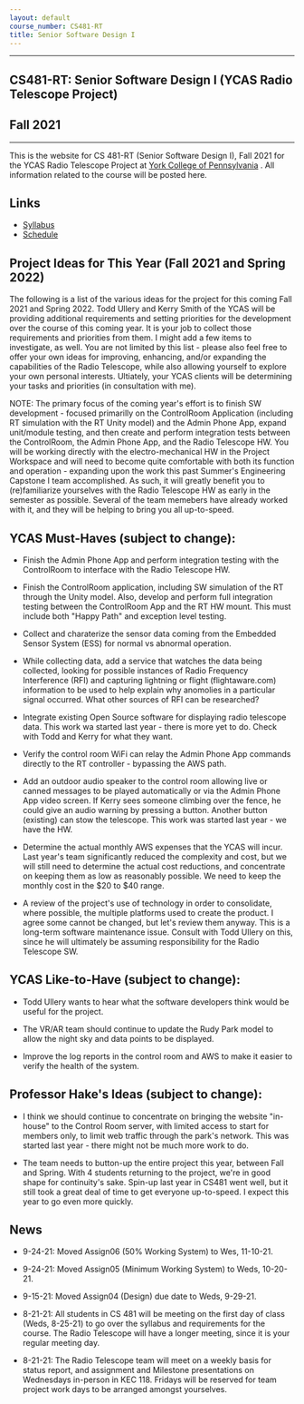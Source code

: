 ```yaml
---
layout: default
course_number: CS481-RT
title: Senior Software Design I
---
```


--- --- --- --- --- --- --- --- --- --- --- --- --- --- --- --- --- --- --- --- --- --- --- ---

## CS481-RT: Senior Software Design I (YCAS Radio Telescope Project)

## Fall 2021

--- --- --- --- --- --- --- --- --- --- --- --- --- --- --- --- --- --- --- --- --- --- --- ---

This is the website for CS 481-RT (Senior Software Design I), Fall 2021 for the YCAS Radio Telescope Project at [York College of Pennsylvania](http://www.ycp.edu) .  All information related to the course will be posted here.

## Links

* [Syllabus](syllabus.html)
* [Schedule](schedule.html)

## Project Ideas for This Year (Fall 2021 and Spring 2022)
The following is a list of the various ideas for the project for this coming Fall 2021 and Spring 2022.  Todd Ullery and Kerry Smith of the YCAS will be providing additional requirements and setting priorities for the development over the course of this coming year.  It is your job to collect those requirements and priorities from them.  I might add a few items to investigate, as well.  You are not limited by this list - please also feel free to offer your own ideas for improving, enhancing, and/or expanding the capabilities of the Radio Telescope, while also allowing yourself to explore your own personal interests.  Ultiately, your YCAS clients will be determining your tasks and priorities (in consultation with me).

NOTE: The primary focus of the coming year's effort is to finish SW development - focused primarilly on the ControlRoom Application (including RT simulation with the RT Unity model) and the Admin Phone App, expand unit/module testing, and then create and perform integration tests between the ControlRoom, the Admin Phone App, and the Radio Telescope HW.  You will be working directly with the electro-mechanical HW in the Project Workspace and will need to become quite comfortable with both its function and operation - expanding upon the work this past Summer's Engineering Capstone I team accomplished.  As such, it will greatly benefit you to (re)familiarize yourselves with the Radio Telescope HW as early in the semester as possible.  Several of the team memebers have already worked with it, and they will be helping to bring you all up-to-speed.

## YCAS Must-Haves (subject to change):

* Finish the Admin Phone App and perform integration testing with the ControlRoom to interface with the Radio Telescope HW.

* Finish the ControlRoom application, including SW simulation of the RT through the Unity model.  Also, develop and perform full integration testing between the ControlRoom App and the RT HW mount.  This must include both "Happy Path" and exception level testing.

* Collect and charaterize the sensor data coming from the Embedded Sensor System (ESS) for normal vs abnormal operation.

* While collecting data, add a service that watches the data being collected, looking for possible instances of Radio Frequency Interference (RFI) and capturing lightning or flight (flightaware.com) information to be used to help explain why anomolies in a particular signal occurred. What other sources of RFI can be researched?

* Integrate existing Open Source software for displaying radio telescope data.  This work wa started last year - there is more yet to do.  Check with Todd and Kerry for what they want.

* Verify the control room WiFi can relay the Admin Phone App commands directly to the RT controller - bypassing the AWS path.

* Add an outdoor audio speaker to the control room allowing live or canned messages to be played automatically or via the Admin Phone App video screen. If Kerry sees someone climbing over the fence, he could give an audio warning by pressing a button. Another button (existing) can stow the telescope.  This work was started last year - we have the HW.

* Determine the actual monthly AWS expenses that the YCAS will incur.  Last year's team significantly reduced the complexity and cost, but we will still need to determine the actual cost reductions, and concentrate on keeping them as low as reasonably possible.  We need to keep the monthly cost in the $20 to $40 range.

* A review of the project's use of technology in order to consolidate, where possible, the multiple platforms used to create the product. I agree some cannot be changed, but let's review them anyway. This is a long-term software maintenance issue.  Consult with Todd Ullery on this, since he will ultimately be assuming responsibility for the Radio Telescope SW.


## YCAS Like-to-Have (subject to change):

* Todd Ullery wants to hear what the software developers think would be useful for the project.

* The VR/AR team should continue to update the Rudy Park model to allow the night sky and data points to be displayed.

* Improve the log reports in the control room and AWS to make it easier to verify the health of the system.


## Professor Hake's Ideas (subject to change):

* I think we should continue to concentrate on bringing the website "in-house" to the Control Room server, with limited access to start for members only, to limit web traffic through the park's network.  This was started last year - there might not be much more work to do.

* The team needs to button-up the entire project this year, between Fall and Spring.  With 4 students returning to the project, we're in good shape for continuity's sake.  Spin-up last year in CS481 went well, but it still took a great deal of time to get everyone up-to-speed.  I expect this year to go even more quickly.

## News
* 9-24-21: Moved Assign06 (50% Working System) to Wes, 11-10-21.

* 9-24-21: Moved Assign05 (Minimum Working System) to Weds, 10-20-21.

* 9-15-21: Moved Assign04 (Design) due date to Weds, 9-29-21.

* 8-21-21: All students in CS 481 will be meeting on the first day of class (Weds, 8-25-21) to go over the syllabus and requirements for the course.  The Radio Telescope will have a longer meeting, since it is your regular meeting day.

* 8-21-21: The Radio Telescope team will meet on a weekly basis for status report, and assignment and Milestone presentations on Wednesdays in-person in KEC 118.  Fridays will be reserved for team project work days to be arranged amongst yourselves.
